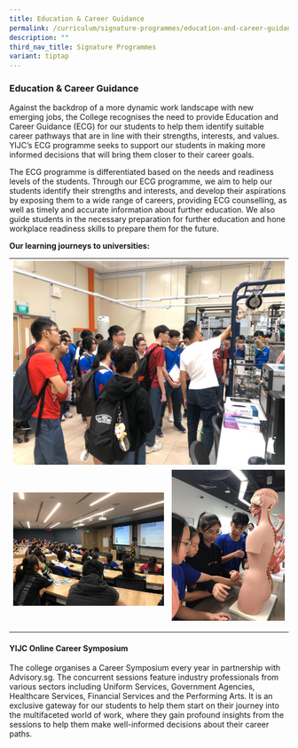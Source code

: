 ```yaml
---
title: Education & Career Guidance
permalink: /curriculum/signature-programmes/education-and-career-guidance/
description: ""
third_nav_title: Signature Programmes
variant: tiptap
---
```

<h3><strong>Education &amp; Career Guidance</strong></h3><p>Against the backdrop of a more dynamic work landscape with new emerging jobs, the College recognises the need to provide Education and Career Guidance (ECG) for our students to help them identify suitable career pathways that are in line with their strengths, interests, and values. YIJC’s ECG programme seeks to support our students in making more informed decisions that will bring them closer to their career goals.</p><p>The ECG programme is differentiated based on the needs and readiness levels of the students. Through our ECG programme, we aim to help our students identify their strengths and interests, and develop their aspirations by exposing them to a wide range of careers, providing ECG counselling, as well as timely and accurate information about further education. We also guide students in the necessary preparation for further education and hone workplace readiness skills to prepare them for the future.</p><p><strong>Our learning journeys to universities:</strong></p><table><tbody><tr><th rowspan="2" colspan="2"><div class="isomer-image-wrapper"><img style="width: 100%;" height="auto" width="100%" src="/images/ecg2.jpg"></div></th></tr><tr></tr><tr><td rowspan="1" colspan="1"><div class="isomer-image-wrapper"><img style="width: 100%;" height="auto" width="100%" src="/images/ecg1.jpg"></div></td><td rowspan="1" colspan="1"><div class="isomer-image-wrapper"><img style="width: 100%;" height="auto" width="100%" src="/images/ecg3.jpg"></div><p></p></td></tr></tbody></table><p></p><h4><strong>YIJC Online Career Symposium</strong></h4><p>The college organises a Career Symposium every year in partnership with Advisory.sg. The concurrent sessions feature industry professionals from various sectors including Uniform Services, Government Agencies, Healthcare Services, Financial Services and the Performing Arts. It is an exclusive gateway for our students to help them start on their journey into the multifaceted world of work, where they gain profound insights from the sessions to help them make well-informed decisions about their career paths.</p>